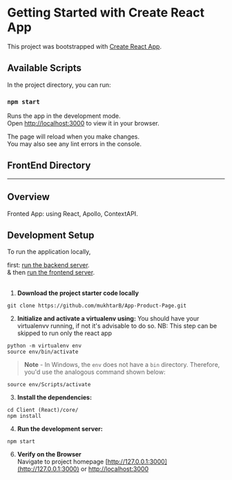# Getting Started with Create React App

This project was bootstrapped with [Create React App](https://github.com/facebook/create-react-app).

## Available Scripts

In the project directory, you can run:

### `npm start`

Runs the app in the development mode.\
Open [http://localhost:3000](http://localhost:3000) to view it in your browser.

The page will reload when you make changes.\
You may also see any lint errors in the console.

## FrontEnd Directory

---

## Overview

Fronted App: using React, Apollo, ContextAPI.

## Development Setup

To run the application locally,

first: [run the backend server](</Server%20(django-graphQL)/core>).<br>
& then [run the frontend server](</Client%20(React)/core>).<br><br>

1. **Download the project starter code locally**

```
git clone https://github.com/mukhtarB/App-Product-Page.git
```

2. **Initialize and activate a virtualenv using:**
   You should have your virtualenvv running, if not it's advisable to do so.
   NB: This step can be skipped to run only the react app

```
python -m virtualenv env
source env/bin/activate
```

> **Note** - In Windows, the `env` does not have a `bin` directory. Therefore, you'd use the analogous command shown below:

```
source env/Scripts/activate
```

3. **Install the dependencies:**

```
cd Client (React)/core/
npm install

```

4. **Run the development server:**

```
npm start
```

6. **Verify on the Browser**<br>
   Navigate to project homepage [http://127.0.0.1:3000](http://127.0.0.1:3000) or [http://localhost:3000](http://localhost:3000)
